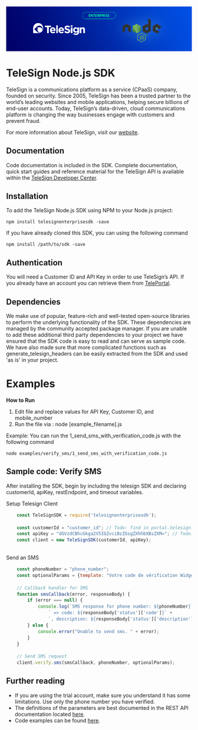 [<img src="/node_enterprise.jpg">](https://developer.telesign.com)

TeleSign Node.js SDK
=================

TeleSign is a communications platform as a service (CPaaS) company, founded on security. Since 2005, TeleSign has
been a trusted partner to the world’s leading websites and mobile applications, helping secure billions of end-user
accounts. Today, TeleSign’s data-driven, cloud communications platform is changing the way businesses engage with
customers and prevent fraud.

For more information about TeleSign, visit our [website](http://www.TeleSign.com>).


Documentation
-------------

Code documentation is included in the SDK. Complete documentation, quick start guides and reference material
for the TeleSign API is available within the [TeleSign Developer Center](https://developer.telesign.com/).


Installation
------------

To add the TeleSign Node.js SDK using NPM to your Node.js project:

```
npm install telesignenterprisesdk -save
```

If you have already cloned this SDK, you can using the following command
```
npm install /path/to/sdk -save
```

Authentication
--------------

You will need a Customer ID and API Key in order to use TeleSign’s API. If you already have an account you can retrieve
them from [TelePortal](https://teleportal.telesign.com).


Dependencies
------------

We make use of popular, feature-rich and well-tested open-source libraries to perform the underlying functionality of
the SDK. These dependencies are managed by the community accepted package manager. If you are unable to add these
additional third party dependencies to your project we have ensured that the SDK code is easy to read and can serve as
sample code. We have also made sure that more complicated functions such as generate_telesign_headers can be easily
extracted from the SDK and used 'as is' in your project.


Examples
========

**How to Run**

1. Edit file and replace values for API Key, Customer ID, and mobile_number
2. Run the file via : node [example_filename].js

Example: You can run the 1_send_sms_with_verification_code.js with the following command

```
node examples/verify_sms/1_send_sms_with_verification_code.js
```

Sample code: Verify SMS
----------------------------------------

After installing the SDK, begin by including the telesign SDK and declaring customerId, apiKey, restEndpoint, and
timeout variables.

Setup Telesign Client

```javascript
    const TeleSignSDK = require('telesignenterprisesdk');
    
    const customerId = "customer_id"; // Todo: find in portal.telesign.com
    const apiKey = "dGVzdCBhcGkga2V5IGZvciBzZGsgZXhhbXBsZXM="; // Todo: find in portal.telesign.com
    const client = new TeleSignSDK(customerId, apiKey);
    
```

Send an SMS 
```javascript
    const phoneNumber = "phone_number";
    const optionalParams = {template: "Votre code de vérification Widgets 'n' More est $$CODE$$."};    
        
    // Callback handler for SMS
    function smsCallback(error, responseBody) {
        if (error === null) {
            console.log(`SMS response for phone number: ${phoneNumber}` +
                ` => code: ${responseBody['status']['code']}` +
                `, description: ${responseBody['status']['description']}`);
        } else {
            console.error("Unable to send sms. " + error);
        }
    }
    
    // Send SMS request
    client.verify.sms(smsCallback, phoneNumber, optionalParams);

```


Further reading
---------------

* If you are using the trial account, make sure you understand it has some limitations. 
Use only the phone number you have verified.
* The definitions of the parameters are best documented in the REST API documentation 
located [here](https://developer.telesign.com/docs/api-docs).
* Code examples can be found [here](/examples).
